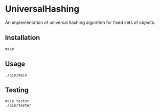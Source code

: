 # UniversalHashing
An implementation of universal hashing algorithm for fixed sets of objects.

## Installation
```
make
```

## Usage
```
./bin/main
```

## Testing
```
make tester
./bin/tester
```
